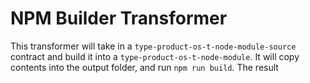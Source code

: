 # NPM Builder Transformer

This transformer will take in a `type-product-os-t-node-module-source` contract and build it into a `type-product-os-t-node-module`. It will copy contents into the output folder, and run `npm run build`. The result 
